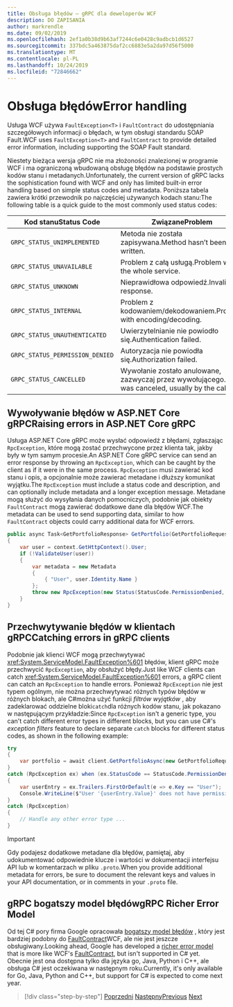 ```yaml
---
title: Obsługa błędów — gRPC dla deweloperów WCF
description: DO ZAPISANIA
author: markrendle
ms.date: 09/02/2019
ms.openlocfilehash: 2ef1a0b38d9b63af7244c6e0428c9adbcb1d6527
ms.sourcegitcommit: 337bdc5a463875daf2cc6883e5a2da97d56f5000
ms.translationtype: MT
ms.contentlocale: pl-PL
ms.lasthandoff: 10/24/2019
ms.locfileid: "72846662"
---
```

# <a name="error-handling"></a><span data-ttu-id="6a338-103">Obsługa błędów</span><span class="sxs-lookup"><span data-stu-id="6a338-103">Error handling</span></span>

<span data-ttu-id="6a338-104">Usługa WCF używa `FaultException<T>` i `FaultContract` do udostępniania szczegółowych informacji o błędach, w tym obsługi standardu SOAP Fault.</span><span class="sxs-lookup"><span data-stu-id="6a338-104">WCF uses `FaultException<T>` and `FaultContract` to provide detailed error information, including supporting the SOAP Fault standard.</span></span>

<span data-ttu-id="6a338-105">Niestety bieżąca wersja gRPC nie ma złożoności znalezionej w programie WCF i ma ograniczoną wbudowaną obsługę błędów na podstawie prostych kodów stanu i metadanych.</span><span class="sxs-lookup"><span data-stu-id="6a338-105">Unfortunately, the current version of gRPC lacks the sophistication found with WCF and only has limited built-in error handling based on simple status codes and metadata.</span></span> <span data-ttu-id="6a338-106">Poniższa tabela zawiera krótki przewodnik po najczęściej używanych kodach stanu:</span><span class="sxs-lookup"><span data-stu-id="6a338-106">The following table is a quick guide to the most commonly used status codes:</span></span>

| <span data-ttu-id="6a338-107">Kod stanu</span><span class="sxs-lookup"><span data-stu-id="6a338-107">Status Code</span></span> | <span data-ttu-id="6a338-108">Związane</span><span class="sxs-lookup"><span data-stu-id="6a338-108">Problem</span></span> |
| ----------- | ------- |
| `GRPC_STATUS_UNIMPLEMENTED` | <span data-ttu-id="6a338-109">Metoda nie została zapisywana.</span><span class="sxs-lookup"><span data-stu-id="6a338-109">Method hasn’t been written.</span></span> |
| `GRPC_STATUS_UNAVAILABLE` | <span data-ttu-id="6a338-110">Problem z całą usługą.</span><span class="sxs-lookup"><span data-stu-id="6a338-110">Problem with the whole service.</span></span> |
| `GRPC_STATUS_UNKNOWN` | <span data-ttu-id="6a338-111">Nieprawidłowa odpowiedź.</span><span class="sxs-lookup"><span data-stu-id="6a338-111">Invalid response.</span></span> |
| `GRPC_STATUS_INTERNAL` | <span data-ttu-id="6a338-112">Problem z kodowaniem/dekodowaniem.</span><span class="sxs-lookup"><span data-stu-id="6a338-112">Problem with encoding/decoding.</span></span> |
| `GRPC_STATUS_UNAUTHENTICATED` | <span data-ttu-id="6a338-113">Uwierzytelnianie nie powiodło się.</span><span class="sxs-lookup"><span data-stu-id="6a338-113">Authentication failed.</span></span> |
| `GRPC_STATUS_PERMISSION_DENIED` | <span data-ttu-id="6a338-114">Autoryzacja nie powiodła się.</span><span class="sxs-lookup"><span data-stu-id="6a338-114">Authorization failed.</span></span> |
| `GRPC_STATUS_CANCELLED` | <span data-ttu-id="6a338-115">Wywołanie zostało anulowane, zazwyczaj przez wywołującego.</span><span class="sxs-lookup"><span data-stu-id="6a338-115">Call was canceled, usually by the caller.</span></span> |

## <a name="raising-errors-in-aspnet-core-grpc"></a><span data-ttu-id="6a338-116">Wywoływanie błędów w ASP.NET Core gRPC</span><span class="sxs-lookup"><span data-stu-id="6a338-116">Raising errors in ASP.NET Core gRPC</span></span>

<span data-ttu-id="6a338-117">Usługa ASP.NET Core gRPC może wysłać odpowiedź z błędami, zgłaszając `RpcException`, które mogą zostać przechwycone przez klienta tak, jakby były w tym samym procesie.</span><span class="sxs-lookup"><span data-stu-id="6a338-117">An ASP.NET Core gRPC service can send an error response by throwing an `RpcException`, which can be caught by the client as if it were in the same process.</span></span> <span data-ttu-id="6a338-118">`RpcException` musi zawierać kod stanu i opis, a opcjonalnie może zawierać metadane i dłuższy komunikat wyjątku.</span><span class="sxs-lookup"><span data-stu-id="6a338-118">The `RpcException` must include a status code and description, and can optionally include metadata and a longer exception message.</span></span> <span data-ttu-id="6a338-119">Metadane mogą służyć do wysyłania danych pomocniczych, podobnie jak obiekty `FaultContract` mogą zawierać dodatkowe dane dla błędów WCF.</span><span class="sxs-lookup"><span data-stu-id="6a338-119">The metadata can be used to send supporting data, similar to how `FaultContract` objects could carry additional data for WCF errors.</span></span>

```csharp
public async Task<GetPortfolioResponse> GetPortfolio(GetPortfolioRequest request, ServerCallContext context)
{
    var user = context.GetHttpContext().User;
    if (!ValidateUser(user))
    {
        var metadata = new Metadata
        {
            { "User", user.Identity.Name }
        };
        throw new RpcException(new Status(StatusCode.PermissionDenied, "Permission denied"), metadata);
    }
}
```

## <a name="catching-errors-in-grpc-clients"></a><span data-ttu-id="6a338-120">Przechwytywanie błędów w klientach gRPC</span><span class="sxs-lookup"><span data-stu-id="6a338-120">Catching errors in gRPC clients</span></span>

<span data-ttu-id="6a338-121">Podobnie jak klienci WCF mogą przechwytywać <xref:System.ServiceModel.FaultException%601> błędów, klient gRPC może przechwycić `RpcException`, aby obsłużyć błędy.</span><span class="sxs-lookup"><span data-stu-id="6a338-121">Just like WCF clients can catch <xref:System.ServiceModel.FaultException%601> errors, a gRPC client can catch an `RpcException` to handle errors.</span></span> <span data-ttu-id="6a338-122">Ponieważ `RpcException` nie jest typem ogólnym, nie można przechwytywać różnych typów błędów w różnych blokach, ale C#można użyć funkcji *filtrów wyjątków* , aby zadeklarować oddzielne bloki`catch`dla różnych kodów stanu, jak pokazano w następującym przykładzie:</span><span class="sxs-lookup"><span data-stu-id="6a338-122">Since `RpcException` isn't a generic type, you can't catch different error types in different blocks, but you can use C#'s *exception filters* feature to declare separate `catch` blocks for different status codes, as shown in the following example:</span></span>

```csharp
try
{
    var portfolio = await client.GetPortfolioAsync(new GetPortfolioRequest { Id = id });
}
catch (RpcException ex) when (ex.StatusCode == StatusCode.PermissionDenied)
{
    var userEntry = ex.Trailers.FirstOrDefault(e => e.Key == "User");
    Console.WriteLine($"User '{userEntry.Value}' does not have permission to view this portfolio.");
}
catch (RpcException) 
{
    // Handle any other error type ...
}
```

> [!IMPORTANT]
> <span data-ttu-id="6a338-123">Gdy podajesz dodatkowe metadane dla błędów, pamiętaj, aby udokumentować odpowiednie klucze i wartości w dokumentacji interfejsu API lub w komentarzach w pliku `.proto`.</span><span class="sxs-lookup"><span data-stu-id="6a338-123">When you provide additional metadata for errors, be sure to document the relevant keys and values in your API documentation, or in comments in your `.proto` file.</span></span>

## <a name="grpc-richer-error-model"></a><span data-ttu-id="6a338-124">gRPC bogatszy model błędów</span><span class="sxs-lookup"><span data-stu-id="6a338-124">gRPC Richer Error Model</span></span>

<span data-ttu-id="6a338-125">Od tej C# pory firma Google opracowała [bogatszy model błędów](https://cloud.google.com/apis/design/errors#error_model) , który jest bardziej podobny do [FaultContract](xref:System.ServiceModel.FaultContractAttribute)WCF, ale nie jest jeszcze obsługiwany.</span><span class="sxs-lookup"><span data-stu-id="6a338-125">Looking ahead, Google has developed a [richer error model](https://cloud.google.com/apis/design/errors#error_model) that is more like WCF's [FaultContract](xref:System.ServiceModel.FaultContractAttribute), but isn't supported in C# yet.</span></span> <span data-ttu-id="6a338-126">Obecnie jest ona dostępna tylko dla języka go, Java, Python i C++, ale obsługa C# jest oczekiwana w następnym roku.</span><span class="sxs-lookup"><span data-stu-id="6a338-126">Currently, it's only available for Go, Java, Python and C++, but support for C# is expected to come next year.</span></span>

>[!div class="step-by-step"]
><span data-ttu-id="6a338-127">[Poprzedni](metadata.md)
>[Następny](ws-protocols.md)</span><span class="sxs-lookup"><span data-stu-id="6a338-127">[Previous](metadata.md)
[Next](ws-protocols.md)</span></span>

